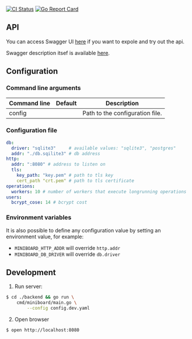 [![CI Status](https://github.com/ngalaiko/miniboard/workflows/CI/badge.svg)](https://github.com/ngalaiko/miniboard/actions)
[![Go Report Card](https://goreportcard.com/badge/github.com/ngalaiko/miniboard)](https://goreportcard.com/report/github.com/ngalaiko/miniboard)

## API

You can access Swagger UI [here](https://docs.miniboard.app/) if you want to expole and try out the api.

Swagger description itsef is available [here](https://docs.miniboard.app/api.swagger.yaml).

## Configuration

### Command line arguments

| Command line            | Default                  | Description                     |
| ----------------------- | ------------------------ | ------------------------------- |
| config                  |                          | Path to the configuration file. |

### Configuration file

```yaml
db:
  driver: "sqlite3"     # available values: "sqlite3", "postgres"
  addr: "./db.sqilite3" # db address
http:
  addr: ":8080" # address to listen on
  tls:
    key_path: "key.pem" # path to tls key
    cert_path "crt.pem" # path to tls certificate
operations:
  workers: 10 # number of workers that execute longrunning operations
users:
  bcrypt_cose: 14 # bcrypt cost
```

### Environment variables

It is also possible to define any configuration value by setting an environment value, for example:
* `MINIBOARD_HTTP_ADDR` will override `http.addr`
* `MINIBOARD_DB_DRIVER` will override `db.driver`

## Development

1. Run server: 

```bash
$ cd ./backend && go run \
    cmd/miniboard/main.go \
        --config config.dev.yaml
```

2. Open browser

```bash
$ open http://localhost:8080
```
